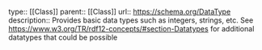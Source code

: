 type:: [[Class]]
parent:: [[Class]]
url:: https://schema.org/DataType
description:: Provides basic data types such as integers, strings, etc. See https://www.w3.org/TR/rdf12-concepts/#section-Datatypes for additional datatypes that could be possible
